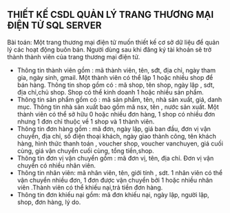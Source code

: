 THIẾT KẾ CSDL QUẢN LÝ TRANG THƯƠNG MẠI ĐIỆN TỬ SQL SERVER
------------------
 Bài toán:
Một trang thương mại điện tử muốn thiết kế cơ sở dữ liệu để quản lý các hoạt 
động buôn bán. Người dùng sau khi đăng ký tài khoản sẽ trở thành 
thành viên của trang thương mại điện tử.  
+ Thông tin thành viên gồm : mã thành viên, tên, sđt, địa chỉ, ngày tham 
gia, ngày sinh, gmail. Một thành viên có thể lập 1 hoặc nhiều shop để 
bán hàng. Thông tin shop gồm có : mã shop, tên shop, ngày lập , sdt, 
địa chỉ,chủ shop. Shop có thể kinh doanh 1 hoặc nhiều sản phẩm.  
+ Thông tin sản phẩm gồm có : mã sản phẩm, tên, nhà sản xuất, giá, 
danh mục. Thông tin nhà sản xuất bao gồm mã nsx, tên , nước sản 
xuất. Một thành viên có thể sở hữu 0 hoặc nhiều đơn hàng, 1 shop có 
nhiều đơn nhưng 1 đơn chỉ thuộc về 1 shop và 1 thành viên.  
+ Thông tin đơn hàng gồm : mã đơn, ngày lập, giá ban đầu, đơn vị vận 
chuyển, địa chỉ, số điện thoại khách, ngày giao thành công, tên khách 
hàng, hình thức thanh toán , voucher shop, voucher  vanchuyen, giá 
cuối cùng, giá vận chuyển cuối cùng, tổng tiền,shop.  
+ Thông tin đơn vị vận chuyển gồm : mã đơn vị, tên, địa chỉ. Đơn vị vận 
chuyển có nhiều nhân viên.  
+ Thông tin nhân viên: mã nhân viên, tên, giới tính , sdt. 1 nhân viên có 
thể vận chuyển nhiều đơn, 1 đơn được vận chuyển bởi 1 hoặc nhiều 
nhân viên .Thành viên có thể khiếu nại,trả tiền đơn hàng. 
+ Thông tin đơn khiếu nại gồm: mã đơn khiếu nại, ngày lập, người lập, 
shop, đơn hàng, lý do. 
